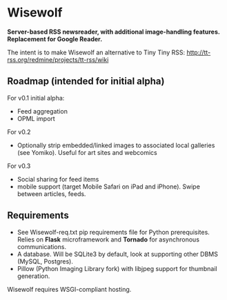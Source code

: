 Wisewolf
========

**Server-based RSS newsreader, with additional image-handling features. Replacement for Google Reader.**

The intent is to make Wisewolf an alternative to Tiny Tiny RSS: http://tt-rss.org/redmine/projects/tt-rss/wiki

Roadmap (intended for initial alpha)
---------

For v0.1 initial alpha:

* Feed aggregation
* OPML import

For v0.2

* Optionally strip embedded/linked images to associated local galleries (see Yomiko). Useful for art sites and webcomics

For v0.3

* Social sharing for feed items
* mobile support (target Mobile Safari on iPad and iPhone). Swipe between articles, feeds.

Requirements
------------

* See Wisewolf-req.txt pip requirements file for Python prerequisites. Relies on __Flask__ microframework and __Tornado__ for asynchronous communications.
* A database. Will be SQLite3 by default, look at supporting other DBMS (MySQL, Postgres).
* Pillow (Python Imaging Library fork) with libjpeg support for thumbnail generation.

Wisewolf requires WSGI-compliant hosting.

